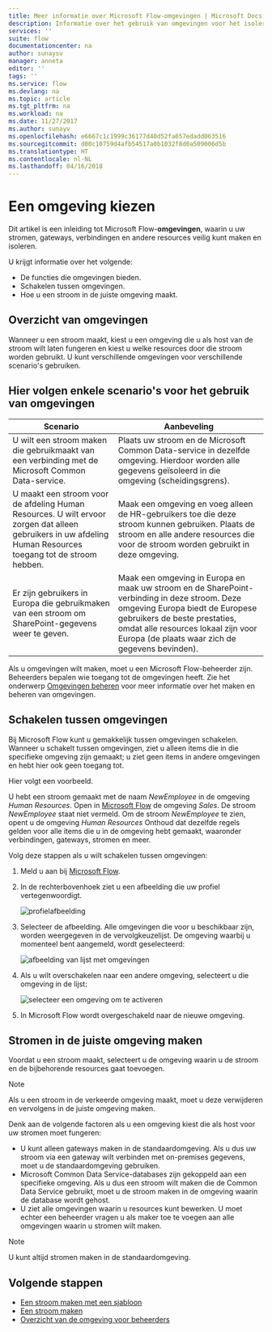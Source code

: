 ```yaml
---
title: Meer informatie over Microsoft Flow-omgevingen | Microsoft Docs
description: Informatie over het gebruik van omgevingen voor het isoleren van uw stromen
services: ''
suite: flow
documentationcenter: na
author: sunaysv
manager: anneta
editor: ''
tags: ''
ms.service: flow
ms.devlang: na
ms.topic: article
ms.tgt_pltfrm: na
ms.workload: na
ms.date: 11/27/2017
ms.author: sunayv
ms.openlocfilehash: e6667c1c1999c36177d40d52fa657edadd063516
ms.sourcegitcommit: d00c10759d4afb54517a0b1032f8d0a509006d5b
ms.translationtype: HT
ms.contentlocale: nl-NL
ms.lasthandoff: 04/16/2018
---
```

# <a name="choosing-an-environment"></a>Een omgeving kiezen

Dit artikel is een inleiding tot Microsoft Flow-**omgevingen**, waarin u uw stromen, gateways, verbindingen en andere resources veilig kunt maken en isoleren.

U krijgt informatie over het volgende:

* De functies die omgevingen bieden.
* Schakelen tussen omgevingen.
* Hoe u een stroom in de juiste omgeving maakt.

## <a name="environments-overview"></a>Overzicht van omgevingen

Wanneer u een stroom maakt, kiest u een omgeving die u als host van de stroom wilt laten fungeren en kiest u welke resources door die stroom worden gebruikt. U kunt verschillende omgevingen voor verschillende scenario's gebruiken.

## <a name="here-are-a-few-scenarios-for-using-environments"></a>Hier volgen enkele scenario's voor het gebruik van omgevingen

Scenario|Aanbeveling
-----|-----
U wilt een stroom maken die gebruikmaakt van een verbinding met de Microsoft Common Data-service.|Plaats uw stroom en de Microsoft Common Data-service in dezelfde omgeving. Hierdoor worden alle gegevens geïsoleerd in die omgeving (scheidingsgrens).
U maakt een stroom voor de afdeling Human Resources. U wilt ervoor zorgen dat alleen gebruikers in uw afdeling Human Resources toegang tot de stroom hebben.|Maak een omgeving en voeg alleen de HR-gebruikers toe die deze stroom kunnen gebruiken. Plaats de stroom en alle andere resources die voor de stroom worden gebruikt in deze omgeving.
Er zijn gebruikers in Europa die gebruikmaken van een stroom om SharePoint-gegevens weer te geven.|Maak een omgeving in Europa en maak uw stroom en de SharePoint-verbinding in deze stroom. Deze omgeving Europa biedt de Europese gebruikers de beste prestaties, omdat alle resources lokaal zijn voor Europa (de plaats waar zich de gegevens bevinden).

Als u omgevingen wilt maken, moet u een Microsoft Flow-beheerder zijn. Beheerders bepalen wie toegang tot de omgevingen heeft. Zie het onderwerp [Omgevingen beheren](environments-overview-admin.md) voor meer informatie over het maken en beheren van omgevingen.

## <a name="switching-environments"></a>Schakelen tussen omgevingen

Bij Microsoft Flow kunt u gemakkelijk tussen omgevingen schakelen. Wanneer u schakelt tussen omgevingen, ziet u alleen items die in die specifieke omgeving zijn gemaakt; u ziet geen items in andere omgevingen en hebt hier ook geen toegang tot.

Hier volgt een voorbeeld.

U hebt een stroom gemaakt met de naam *NewEmployee* in de omgeving *Human Resources*. Open in [Microsoft Flow](https://flow.microsoft.com) de omgeving *Sales*. De stroom *NewEmployee* staat niet vermeld. Om de stroom *NewEmployee* te zien, opent u de omgeving *Human Resources* Onthoud dat dezelfde regels gelden voor alle items die u in de omgeving hebt gemaakt, waaronder verbindingen, gateways, stromen en meer.

Volg deze stappen als u wilt schakelen tussen omgevingen:

1. Meld u aan bij [Microsoft Flow](https://flow.microsoft.com).
1. In de rechterbovenhoek ziet u een afbeelding die uw profiel vertegenwoordigt.

   ![profielafbeelding](./media/environments-overview-maker/default-environment.png)

1. Selecteer de afbeelding. Alle omgevingen die voor u beschikbaar zijn, worden weergegeven in de vervolgkeuzelijst. De omgeving waarbij u momenteel bent aangemeld, wordt geselecteerd:

   ![afbeelding van lijst met omgevingen](./media/environments-overview-maker/all-environments.png)
1. Als u wilt overschakelen naar een andere omgeving, selecteert u die omgeving in de lijst:

   ![selecteer een omgeving om te activeren](./media/environments-overview-maker/select-europe.png)
1. In Microsoft Flow wordt overgeschakeld naar de nieuwe omgeving.

## <a name="create-flows-in-the-right-environment"></a>Stromen in de juiste omgeving maken

Voordat u een stroom maakt, selecteert u de omgeving waarin u de stroom en de bijbehorende resources gaat toevoegen.

> [!NOTE]
> Als u een stroom in de verkeerde omgeving maakt, moet u deze verwijderen en vervolgens in de juiste omgeving maken.

Denk aan de volgende factoren als u een omgeving kiest die als host voor uw stromen moet fungeren:

* U kunt alleen gateways maken in de standaardomgeving. Als u dus uw stroom via een gateway wilt verbinden met on-premises gegevens, moet u de standaardomgeving gebruiken.
* Microsoft Common Data Service-databases zijn gekoppeld aan een specifieke omgeving. Als u dus een stroom wilt maken die de Common Data Service gebruikt, moet u de stroom maken in de omgeving waarin de database wordt gehost.
* U ziet alle omgevingen waarin u resources kunt bewerken. U moet echter een beheerder vragen u als maker toe te voegen aan alle omgevingen waarin u stromen wilt maken.

> [!NOTE]
> U kunt altijd stromen maken in de standaardomgeving.

## <a name="next-steps"></a>Volgende stappen

* [Een stroom maken met een sjabloon](get-started-logic-template.md)
* [Een stroom maken](get-started-logic-flow.md)
* [Overzicht van de omgeving voor beheerders](environments-overview-admin.md)